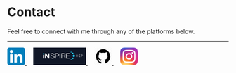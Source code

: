 # Contact  

Feel free to connect with me through any of the platforms below.  

<hr>

<p>
<a href="https://www.linkedin.com/in/ryan-marin-6ba800171" target="_blank" style="margin-right: 15px;">
  <img src="linkedi.png" width="40">
</a>

<a href="https://inspirehep.net/authors/2853393" target="_blank" style="margin-right: 15px;">
  <img src="inspireHEP.jpg" width="120">
</a>

<a href="https://github.com/813ram" target="_blank" style="margin-right: 15px;">
  <img src="githubicon.webp" width="40">
</a>

<a href="https://instagram.com/ryanamarin" target="_blank">
  <img src="instagram.png" width="40">
</a>
</p>
